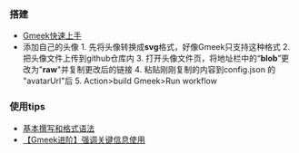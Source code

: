 ### 搭建

 - [Gmeek快速上手](https://blog.meekdai.com/post/Gmeek-kuai-su-shang-shou.html)
 - 添加自己的头像
        1. 先将头像转换成**svg**格式，好像Gmeek只支持这种格式
        2. 把头像文件上传到github仓库内
        3. 打开头像文件页，将地址栏中的“**blob**”更改为"**raw**"并复制更改后的链接
        4. 粘贴刚刚复制的内容到config.json 的 "avatarUrl"后
        5. Action>build Gmeek>Run workflow

### 使用tips
-  [基本撰写和格式语法](https://docs.github.com/zh/get-started/writing-on-github/getting-started-with-writing-and-formatting-on-github/basic-writing-and-formatting-syntax)
-  [【Gmeek进阶】强调关键信息使用](https://blog.meekdai.com/post/%E3%80%90Gmeek-jin-jie-%E3%80%91-qiang-diao-guan-jian-xin-xi-shi-yong.html)
